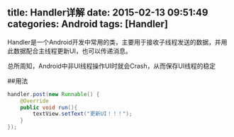 title: Handler详解
date: 2015-02-13 09:51:49
categories: Android 
tags: [Handler]
---
Handler是一个Android开发中常用的类，主要用于接收子线程发送的数据，并用此数据配合主线程更新UI，也可以传递消息。
<!--more-->
总所周知，Android中非UI线程操作UI时就会Crash，从而保存UI线程的稳定


##用法
```java
handler.post(new Runnable() {
	@Override
	public void run(){
		textView.setText("更新UI！！！");
	}
});
```